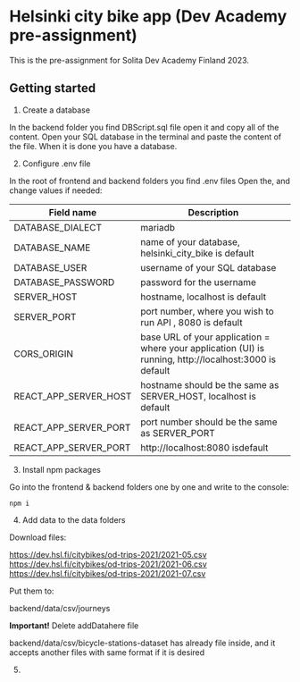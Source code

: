 # Helsinki city bike app (Dev Academy pre-assignment)

This is the pre-assignment for Solita Dev Academy Finland 2023.

## Getting started

1. Create a database

In the backend folder you find DBScript.sql file open it and copy all of the content.
Open your SQL database in the terminal and paste the content of the file.
When it is done you have a database.

2. Configure .env file

In the root of frontend and backend folders you find .env files
Open the, and change values if needed:

| Field name            | Description                                                                                                             |
|-----------------------|-------------------------------------------------------------------------------------------------------------------------|
| DATABASE_DIALECT      | mariadb                                                                                                                 |
| DATABASE_NAME         | name of your database, helsinki_city_bike is default                                                                    |
| DATABASE_USER         | username of your SQL database                                                                                           |
| DATABASE_PASSWORD     | password for the username                                                                                               |
| SERVER_HOST           | hostname, localhost is default                                                                                          |
| SERVER_PORT           | port number, where you wish to run API , 8080 is default                                                                |
| CORS_ORIGIN           | base URL of your application = where your application (UI) is running, http://localhost:3000 is default                 |
| REACT_APP_SERVER_HOST | hostname should be the same as SERVER_HOST, localhost is default                                                        |
| REACT_APP_SERVER_PORT | port number should be the same as SERVER_PORT                                                                           |
| REACT_APP_SERVER_PORT | http://localhost:8080   isdefault                                                                                       |

3. Install npm packages

Go into the frontend & backend folders one by one and write to the console:

<code>npm i</code>

4. Add data to the data folders

  Download files:
  
  https://dev.hsl.fi/citybikes/od-trips-2021/2021-05.csv <br/>
  https://dev.hsl.fi/citybikes/od-trips-2021/2021-06.csv <br/>
  https://dev.hsl.fi/citybikes/od-trips-2021/2021-07.csv <br/>
  
  Put them to: 
  
  backend/data/csv/journeys
  
  **Important!** Delete addDatahere file
  
  backend/data/csv/bicycle-stations-dataset has already file inside, and it accepts another files with same format if it is desired 
  
  5. 
  

  
